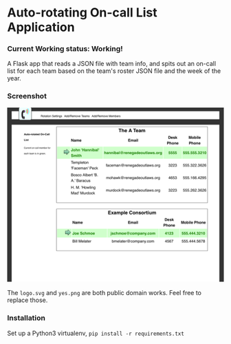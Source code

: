 # Auto-rotating On-call List Application

### Current Working status: Working!

A Flask app that reads a JSON file with team info, and spits out an on-call list for each team
based on the team's roster JSON file and the week of the year.

### Screenshot

![screenshot](./screenshot.png)


The `logo.svg` and `yes.png`  are both public domain works. Feel free to replace those.

### Installation

Set up a Python3 virtualenv, `pip install -r requirements.txt`
